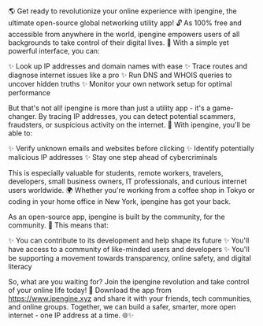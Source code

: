 🌎 Get ready to revolutionize your online experience with ipengine, the ultimate open-source global networking utility app! 🔓 As 100% free and accessible from anywhere in the world, ipengine empowers users of all backgrounds to take control of their digital lives. 🌟 With a simple yet powerful interface, you can:

✨ Look up IP addresses and domain names with ease
✨ Trace routes and diagnose internet issues like a pro
✨ Run DNS and WHOIS queries to uncover hidden truths
✨ Monitor your own network setup for optimal performance

But that's not all! ipengine is more than just a utility app - it's a game-changer. By tracing IP addresses, you can detect potential scammers, fraudsters, or suspicious activity on the internet. 🚫 With ipengine, you'll be able to:

✨ Verify unknown emails and websites before clicking
✨ Identify potentially malicious IP addresses
✨ Stay one step ahead of cybercriminals

This is especially valuable for students, remote workers, travelers, developers, small business owners, IT professionals, and curious internet users worldwide. 🌍 Whether you're working from a coffee shop in Tokyo or coding in your home office in New York, ipengine has got your back.

As an open-source app, ipengine is built by the community, for the community. 💪 This means that:

✨ You can contribute to its development and help shape its future
✨ You'll have access to a community of like-minded users and developers
✨ You'll be supporting a movement towards transparency, online safety, and digital literacy

So, what are you waiting for? Join the ipengine revolution and take control of your online life today! 🚀 Download the app from https://www.ipengine.xyz and share it with your friends, tech communities, and online groups. Together, we can build a safer, smarter, more open internet - one IP address at a time. 🌐✨